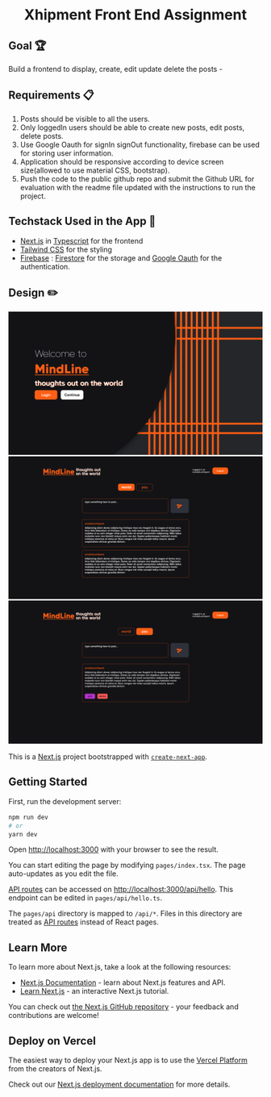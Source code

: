 <h1 align="center"> Xhipment Front End Assignment</h1>

## Goal 🏆

Build a frontend to display, create, edit update delete the posts -

## Requirements 📋

1. Posts should be visible to all the users.
2. Only loggedIn users should be able to create new posts, edit posts, delete posts.
3. Use Google Oauth for signIn signOut functionality, firebase can be used for storing user information.
4. Application should be responsive according to device screen size(allowed to use material CSS, bootstrap).
5. Push the code to the public github repo and submit the Github URL for evaluation with the readme file updated with the instructions to run the project.

## Techstack Used in the App 📖

- [Next.js](https://nextjs.org/docs) in [Typescript](https://nextjs.org/docs/basic-features/typescript) for the frontend
- [Tailwind CSS](https://tailwindcss.com/) for the styling
- [Firebase](https://firebase.google.com/) : [Firestore](https://firebase.google.com/docs/firestore) for the storage and [Google Oauth](https://firebase.google.com/docs/auth) for the authentication.

## Design ✏️

<div >
<img src="./assets/screenshots/Login.png">

</div>
<div>
<img src="./assets/screenshots/Dashboard1.png" width="fit-content">
<img src="./assets/screenshots/Dashboard2.png" width="fit-content">

</div>

This is a [Next.js](https://nextjs.org/) project bootstrapped with [`create-next-app`](https://github.com/vercel/next.js/tree/canary/packages/create-next-app).

## Getting Started

First, run the development server:

```bash
npm run dev
# or
yarn dev
```

Open [http://localhost:3000](http://localhost:3000) with your browser to see the result.

You can start editing the page by modifying `pages/index.tsx`. The page auto-updates as you edit the file.

[API routes](https://nextjs.org/docs/api-routes/introduction) can be accessed on [http://localhost:3000/api/hello](http://localhost:3000/api/hello). This endpoint can be edited in `pages/api/hello.ts`.

The `pages/api` directory is mapped to `/api/*`. Files in this directory are treated as [API routes](https://nextjs.org/docs/api-routes/introduction) instead of React pages.

## Learn More

To learn more about Next.js, take a look at the following resources:

- [Next.js Documentation](https://nextjs.org/docs) - learn about Next.js features and API.
- [Learn Next.js](https://nextjs.org/learn) - an interactive Next.js tutorial.

You can check out [the Next.js GitHub repository](https://github.com/vercel/next.js/) - your feedback and contributions are welcome!

## Deploy on Vercel

The easiest way to deploy your Next.js app is to use the [Vercel Platform](https://vercel.com/new?utm_medium=default-template&filter=next.js&utm_source=create-next-app&utm_campaign=create-next-app-readme) from the creators of Next.js.

Check out our [Next.js deployment documentation](https://nextjs.org/docs/deployment) for more details.
